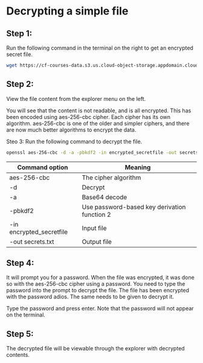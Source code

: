# Decrypting a simple file

## Step 1:
Run the following command in the terminal on the right to get an encrypted secret file.
```bash
wget https://cf-courses-data.s3.us.cloud-object-storage.appdomain.cloud/IBM-CD0267EN-SkillsNetwork/labs/module1/encrypted_secretfile
```

## Step 2:
View the file content from the explorer menu on the left.

You will see that the content is not readable, and is all encrypted. This has been encoded using aes-256-cbc cipher. Each cipher has its own algorithm. aes-256-cbc is one of the older and simpler ciphers, and there are now much better algorithms to encrypt the data.


Steo 3:
Run the following command to decrypt the file.
```bash
openssl aes-256-cbc -d -a -pbkdf2 -in encrypted_secretfile -out secrets.txt
```
|Command option|Meaning|
|-|-|
|aes-256-cbc|The cipher algorithm|
|-d|Decrypt|
|-a|Base64 decode|
|-pbkdf2|Use password-based key derivation function 2|
|-in encrypted_secretfile|Input file|
|-out secrets.txt|Output file|

## Step 4:
It will prompt you for a password. When the file was encrypted, it was done so with the aes-256-cbc cipher using a password. You need to type the password into the prompt to decrypt the file. The file has been encrypted with the password adios. The same needs to be given to decrypt it.

Type the password and press enter. Note that the password will not appear on the terminal.

## Step 5:
The decrypted file will be viewable through the explorer with decrypted contents.